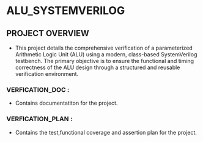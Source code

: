 # ALU_SYSTEMVERILOG

## PROJECT OVERVIEW
- This project details the comprehensive verification of a parameterized Arithmetic Logic Unit (ALU) using a modern, class-based SystemVerilog testbench. The primary objective is to ensure the functional and timing correctness of the ALU design through a structured and reusable verification environment.
### VERFICATION_DOC :
 - Contains documentatiton for the project.
### VERFICATION_PLAN :
- Contains the test,functional coverage and assertion plan for the project.
  
